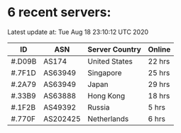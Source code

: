 # 6 recent servers:

Latest update at: Tue Aug 18 23:10:12 UTC 2020

| ID | ASN | Server Country | Online |
| -- | --- | -------------- | ------ |
| #.D09B | AS174 | United States | 22 hrs |
| #.7F1D | AS63949 | Singapore | 25 hrs |
| #.2A79 | AS63949 | Japan | 29 hrs |
| #.33B9 | AS63888 | Hong Kong | 18 hrs |
| #.1F2B | AS49392 | Russia | 5 hrs |
| #.770F | AS202425 | Netherlands | 6 hrs |


